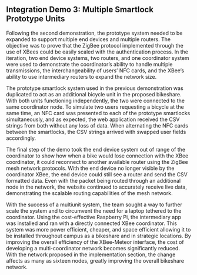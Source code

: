## Integration Demo 3: Multiple Smartlock Prototype Units

Following the second demonstration, the prototype system needed to be expanded to support multiple end devices and multiple routers.  The objective was to prove that the ZigBee protocol implemented through the use of XBees could be easily scaled with the authentication process.  In the iteration, two end device systems, two routers, and one coordinator system were used to demonstrate the coordinator’s ability to handle multiple transmissions, the interchangeability of users’ NFC cards, and the XBee’s ability to use intermediary routers to expand the network size.

The prototype smartlock system used in the previous demonstration was duplicated to act as an additional bicycle unit in the proposed bikeshare.  With both units functioning independently, the two were connected to the same coordinator node.  To simulate two users requesting a bicycle at the same time, an NFC card was presented to each of the prototype smartlocks simultaneously, and as expected, the web application received the CSV strings from both without any loss of data.  When alternating the NFC cards between the smartlocks, the CSV strings arrived with swapped user fields accordingly.

The final step of the demo took the end device system out of range of the coordinator to show how when a bike would lose connection with the XBee coordinator, it could reconnect to another available router using the ZigBee mesh network protocols.  With the end device no longer visible by the coordinator XBee, the end device could still see a router and send the CSV formatted data.  Even with the packet being routed through an additional node in the network, the website continued to accurately receive live data, demonstrating the scalable routing capabilities of the mesh network.

With the success of a multiunit system, the team sought a way to further scale the system and to circumvent the need for a laptop tethered to the coordinator.  Using the cost-effective Raspberry Pi, the intermediary app was installed and ran with a directly connected XBee coordinator.  This system was more power efficient, cheaper, and space efficient allowing it to be installed throughout campus as a bikeshare and in strategic locations.  By improving the overall efficiency of the XBee-Meteor interface, the cost of developing a multi-coordinator network becomes significantly reduced.  With the network proposed in the implementation section, the change affects as many as sixteen nodes, greatly improving the overall bikeshare network.
